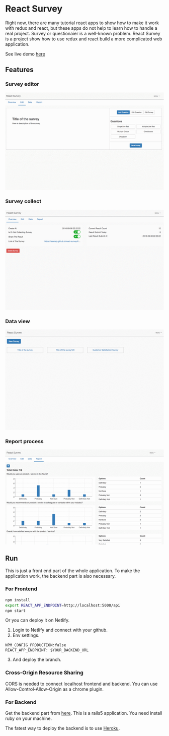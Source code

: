 # React Survey

Right now, there are many tutorial react apps to show how to make it work with redux and react, but these apps do not help to learn how to handle a real project. Survey or questionaier is a well-known problem. React Survey is a project show how to use redux and react build a more complicated web application.

See live demo [here](https://aisensiy.github.io/react-survey)

## Features

### Survey editor

![](assets/edit-survey.gif)

### Survey collect

![](assets/collect-data.gif)

### Data view

![](assets/view-data.gif)

### Report process

![](assets/report-filter.gif)

## Run

This is just a front end part of the whole application. To make the application work, the backend part is also necessary.

### For Frontend

```sh
npm install
export REACT_APP_ENDPOINT=http://localhost:5000/api
npm start
```
Or you can deploy it on Netlify.
1. Login to Netlify and connect with your github.
2. Env settings.
```
NPM_CONFIG_PRODUCTION:false
REACT_APP_ENDPOINT: $YOUR_BACKEND_URL
```
3. And deploy the branch.

### Cross-Origin Resource Sharing

CORS is needed to connect localhost frontend and backend.
You can use Allow-Control-Allow-Origin as a chrome plugin.

### For Backend

Get the backend part from [here](https://github.com/aisensiy/rails-survey-backend). This is a rails5 application. You need install ruby on your machine. 

The fatest way to deploy the backend is to use [Heroku](https://www.heroku.com/).
